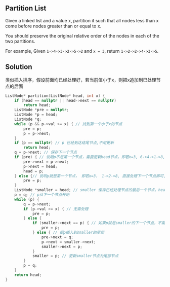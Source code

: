 ## Partition List

Given a linked list and a value x, partition it such that all nodes less than x come before nodes greater than or equal to x.

You should preserve the original relative order of the nodes in each of the two partitions.

For example,
Given `1->4->3->2->5->2` and `x = 3`,
return `1->2->2->4->3->5`.

## Solution

类似插入排序，假设前面均已经处理好，若当前值小于x，则把x追加到已处理节点的后面

```cpp
ListNode* partition(ListNode* head, int x) {
	if (head == nullptr || head->next == nullptr)
		return head;
	ListNode *pre = nullptr;
	ListNode *p = head;
	ListNode *q;
	while (p && p->val >= x) { // 找到第一个小于x的节点
		pre = p;
		p = p->next;
	}
	if (p == nullptr) // p 已经到达结尾节点,不用更新
		return head;
	q = p->next; // 保存下一个节点
	if (pre) { // 说明p不是第一个节点，需要更新head节点，即若x=3, 6->4->1->8, 需要把1插入最前面，变成1->6->4->8
		pre->next = p->next;
		p->next = head;
		head = p;
	} else {// 说明p就是第一个节点， 即若x=3， 1->2->8, 直接处理下一个节点即可,无需更新head节点
		pre = p;
	}
	ListNode *smaller = head; // smaller 保存已经处理节点的最后一个节点，head已经处理完毕
	p = q; // p从下一个节点开始
	while (p) {
		q = p->next;
		if (p->val >= x) { // 无需处理
			pre = p;
		} else {
			if (smaller->next == p) { // 如果p就是smaller的下一个节点，不需要调整，已经是正确位置
				pre = p;
			} else { // 把p插入到smaller的尾部
				pre->next = q; 
				p->next = smaller->next;
				smaller->next = p;
			}
			smaller = p; // 更新smaller节点为尾部节点
		}
		p = q;
	}
	return head;
}
```
